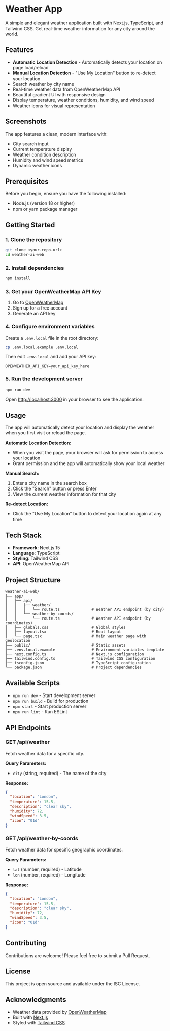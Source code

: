 # Weather App

A simple and elegant weather application built with Next.js, TypeScript, and Tailwind CSS. Get real-time weather information for any city around the world.

## Features

- **Automatic Location Detection** - Automatically detects your location on page load/reload
- **Manual Location Detection** - "Use My Location" button to re-detect your location
- Search weather by city name
- Real-time weather data from OpenWeatherMap API
- Beautiful gradient UI with responsive design
- Display temperature, weather conditions, humidity, and wind speed
- Weather icons for visual representation

## Screenshots

The app features a clean, modern interface with:
- City search input
- Current temperature display
- Weather condition description
- Humidity and wind speed metrics
- Dynamic weather icons

## Prerequisites

Before you begin, ensure you have the following installed:
- Node.js (version 18 or higher)
- npm or yarn package manager

## Getting Started

### 1. Clone the repository

```bash
git clone <your-repo-url>
cd weather-ai-web
```

### 2. Install dependencies

```bash
npm install
```

### 3. Get your OpenWeatherMap API Key

1. Go to [OpenWeatherMap](https://openweathermap.org/api)
2. Sign up for a free account
3. Generate an API key

### 4. Configure environment variables

Create a `.env.local` file in the root directory:

```bash
cp .env.local.example .env.local
```

Then edit `.env.local` and add your API key:

```
OPENWEATHER_API_KEY=your_api_key_here
```

### 5. Run the development server

```bash
npm run dev
```

Open [http://localhost:3000](http://localhost:3000) in your browser to see the application.

## Usage

The app will automatically detect your location and display the weather when you first visit or reload the page.

**Automatic Location Detection:**
- When you visit the page, your browser will ask for permission to access your location
- Grant permission and the app will automatically show your local weather

**Manual Search:**
1. Enter a city name in the search box
2. Click the "Search" button or press Enter
3. View the current weather information for that city

**Re-detect Location:**
- Click the "Use My Location" button to detect your location again at any time

## Tech Stack

- **Framework**: Next.js 15
- **Language**: TypeScript
- **Styling**: Tailwind CSS
- **API**: OpenWeatherMap API

## Project Structure

```
weather-ai-web/
├── app/
│   ├── api/
│   │   ├── weather/
│   │   │   └── route.ts              # Weather API endpoint (by city)
│   │   └── weather-by-coords/
│   │       └── route.ts              # Weather API endpoint (by coordinates)
│   ├── globals.css                   # Global styles
│   ├── layout.tsx                    # Root layout
│   └── page.tsx                      # Main weather page with geolocation
├── public/                           # Static assets
├── .env.local.example                # Environment variables template
├── next.config.ts                    # Next.js configuration
├── tailwind.config.ts                # Tailwind CSS configuration
├── tsconfig.json                     # TypeScript configuration
└── package.json                      # Project dependencies
```

## Available Scripts

- `npm run dev` - Start development server
- `npm run build` - Build for production
- `npm start` - Start production server
- `npm run lint` - Run ESLint

## API Endpoints

### GET /api/weather

Fetch weather data for a specific city.

**Query Parameters:**
- `city` (string, required) - The name of the city

**Response:**
```json
{
  "location": "London",
  "temperature": 15.5,
  "description": "clear sky",
  "humidity": 72,
  "windSpeed": 3.5,
  "icon": "01d"
}
```

### GET /api/weather-by-coords

Fetch weather data for specific geographic coordinates.

**Query Parameters:**
- `lat` (number, required) - Latitude
- `lon` (number, required) - Longitude

**Response:**
```json
{
  "location": "London",
  "temperature": 15.5,
  "description": "clear sky",
  "humidity": 72,
  "windSpeed": 3.5,
  "icon": "01d"
}
```

## Contributing

Contributions are welcome! Please feel free to submit a Pull Request.

## License

This project is open source and available under the ISC License.

## Acknowledgments

- Weather data provided by [OpenWeatherMap](https://openweathermap.org/)
- Built with [Next.js](https://nextjs.org/)
- Styled with [Tailwind CSS](https://tailwindcss.com/)
